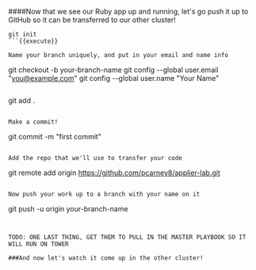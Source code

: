 ####Now that we see our Ruby app up and running, let's go push it up to GitHub so it can be transferred to our other cluster!

```
git init
```{{execute}}

Name your branch uniquely, and put in your email and name info
```
git checkout -b your-branch-name
git config --global user.email "you@example.com"
git config --global user.name "Your Name"
```

```
git add .
```{{execute}}

Make a commit!
```
git commit -m "first commit"
```

Add the repo that we'll use to transfer your code
```
git remote add origin https://github.com/pcarney8/applier-lab.git
```{{execute}}

Now push your work up to a branch with your name on it
```
git push -u origin your-branch-name
```


TODO: ONE LAST THING, GET THEM TO PULL IN THE MASTER PLAYBOOK SO IT WILL RUN ON TOWER

###And now let's watch it come up in the other cluster!